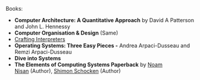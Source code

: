 Books:

- **Computer Architecture: A Quantitative Approach** by David A Patterson and John L. Hennessy
- **Computer Organisation & Design** (Same)
- [Crafting Interpreters](https://craftinginterpreters.com/)
- **Operating Systems: Three Easy Pieces -** Andrea Arpaci-Dusseau and Remzi Arpaci-Dusseau
- **Dive into Systems**
- **The Elements of Computing Systems Paperback** by [Noam Nisan](https://www.amazon.in/Noam-Nisan/e/B001ILI9JY/ref=dp_byline_cont_book_1) (Author), [Shimon Schocken](https://www.amazon.in/Shimon-Schocken/e/B001ITX0GS/ref=dp_byline_cont_book_2) (Author)